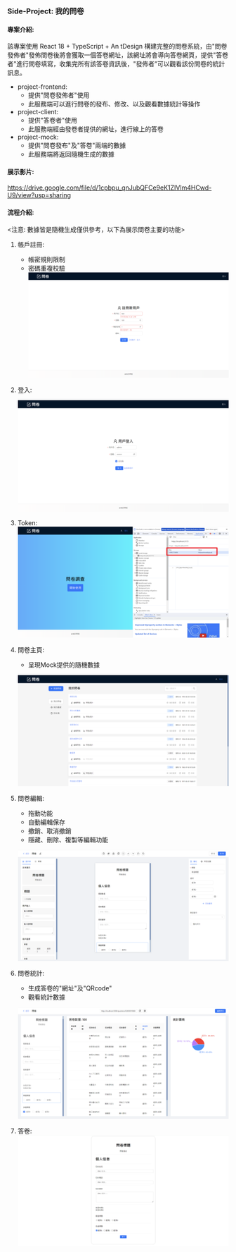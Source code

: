 ### Side-Project: 我的問卷

#### 專案介紹:

該專案使用 React 18 + TypeScript + An tDesign 構建完整的問卷系統，由"問卷發佈者"發佈問卷後將會獲取一個答卷網址，該網址將會導向答卷網頁，提供"答卷者"進行問卷填寫，收集完所有該答卷資訊後，"發佈者"可以觀看該份問卷的統計訊息。

- project-frontend: 
  - 提供"問卷發佈者"使用
  - 此服務端可以進行問卷的發布、修改、以及觀看數據統計等操作
- project-client:
  - 提供"答卷者"使用
  - 此服務端經由發卷者提供的網址，進行線上的答卷
- project-mock:
  - 提供"問卷發布"及"答卷"兩端的數據
  - 此服務端將返回隨機生成的數據

#### 展示影片:
https://drive.google.com/file/d/1cpbpu_qnJubQFCe9eK1ZIVlm4HCwd-U9/view?usp=sharing

#### 流程介紹:  

<注意: 數據皆是隨機生成僅供參考，以下為展示問卷主要的功能>

1. 帳戶註冊:

   - 帳密規則限制
   - 密碼重複校驗
   ![註冊](https://github.com/ShenDing1125/questionnaire/blob/main/%E9%9D%9C%E6%85%8B%E8%B3%87%E6%BA%90/pictures/register.png)


2. 登入:

   ![登入](https://github.com/ShenDing1125/questionnaire/blob/main/%E9%9D%9C%E6%85%8B%E8%B3%87%E6%BA%90/pictures/login.png)

3. Token:
   ![Token](https://github.com/ShenDing1125/questionnaire/blob/main/%E9%9D%9C%E6%85%8B%E8%B3%87%E6%BA%90/pictures/token.png)

4. 問卷主頁:

   - 呈現Mock提供的隨機數據

   ![問卷主頁](https://github.com/ShenDing1125/questionnaire/blob/main/%E9%9D%9C%E6%85%8B%E8%B3%87%E6%BA%90/pictures/questionList.png)

5. 問卷編輯:

   - 拖動功能
   - 自動編輯保存
   - 撤銷、取消撤銷
   - 隱藏、刪除、複製等編輯功能

   ![問卷編輯](https://github.com/ShenDing1125/questionnaire/blob/main/%E9%9D%9C%E6%85%8B%E8%B3%87%E6%BA%90/pictures/questionEdit.png)

6. 問卷統計:

   - 生成答卷的"網址"及"QRcode"
   - 觀看統計數據

   ![問卷統計](https://github.com/ShenDing1125/questionnaire/blob/main/%E9%9D%9C%E6%85%8B%E8%B3%87%E6%BA%90/pictures/questionStat.png)

7. 答卷:
   ![答卷](https://github.com/ShenDing1125/questionnaire/blob/main/%E9%9D%9C%E6%85%8B%E8%B3%87%E6%BA%90/pictures/questionAnswer.png)









